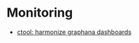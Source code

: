 # Monitoring

- [ctool: harmonize graphana dashboards](https://github.com/voedger/voedger/issues/1989)
